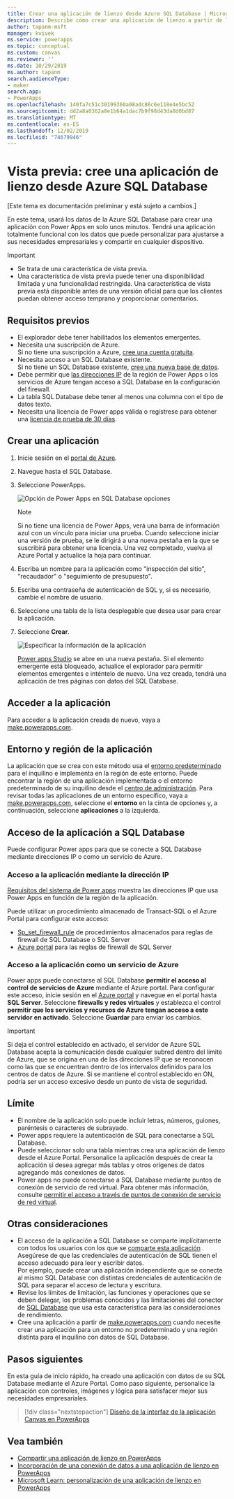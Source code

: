 ```yaml
---
title: Crear una aplicación de lienzo desde Azure SQL Database | Microsoft Docs
description: Describe cómo crear una aplicación de lienzo a partir de los datos en Azure SQL Database
author: tapanm-msft
manager: kvivek
ms.service: powerapps
ms.topic: conceptual
ms.custom: canvas
ms.reviewer: ''
ms.date: 10/29/2019
ms.author: tapanm
search.audienceType:
- maker
search.app:
- PowerApps
ms.openlocfilehash: 140fa7c51c30199360a08adc86c6e118e4e5bc52
ms.sourcegitcommit: dd2a8a0362a8e1b64a1dac7b9f98d43da8d0bd87
ms.translationtype: MT
ms.contentlocale: es-ES
ms.lasthandoff: 12/02/2019
ms.locfileid: "74679946"
---
```

# <a name="preview-create-a-canvas-app-from-azure-sql-database"></a>Vista previa: cree una aplicación de lienzo desde Azure SQL Database

[Este tema es documentación preliminar y está sujeto a cambios.]

En este tema, usará los datos de la Azure SQL Database para crear una aplicación con Power Apps en solo unos minutos. Tendrá una aplicación totalmente funcional con los datos que puede personalizar para ajustarse a sus necesidades empresariales y compartir en cualquier dispositivo.

> [!IMPORTANT]
> - Se trata de una característica de vista previa.
> - Una característica de vista previa puede tener una disponibilidad limitada y una funcionalidad restringida. Una característica de vista previa está disponible antes de una versión oficial para que los clientes puedan obtener acceso temprano y proporcionar comentarios.

## <a name="prerequisites"></a>Requisitos previos

- El explorador debe tener habilitados los elementos emergentes.
- Necesita una suscripción de Azure. </br>Si no tiene una suscripción a Azure, [cree una cuenta gratuita](https://azure.microsoft.com/free/).
- Necesita acceso a un SQL Database existente. </br> Si no tiene un SQL Database existente, [cree una nueva base de datos](https://docs.microsoft.com/azure/sql-database/sql-database-single-database-get-started?tabs=azure-portal).
- Debe permitir que [las direcciones IP](#app-access-to-sql-database) de la región de Power Apps o los servicios de Azure tengan acceso a SQL Database en la configuración del firewall.
- La tabla SQL Database debe tener al menos una columna con el tipo de datos texto.
- Necesita una licencia de Power apps válida o regístrese para obtener una [licencia de prueba de 30 días](../signup-for-powerapps.md).

## <a name="create-an-app"></a>Crear una aplicación

1. Inicie sesión en el [portal de Azure](https://portal.azure.com).
2. Navegue hasta el SQL Database.
3. Seleccione PowerApps.

    
    ![Opción de Power Apps en SQL Database opciones](./media/app-from-azure-sql-database/powerapps-link-azure-portal.png "Opción de Power apps dentro de SQL Database")

    > [!NOTE]
    > Si no tiene una licencia de Power Apps, verá una barra de información azul con un vínculo para iniciar una prueba. Cuando seleccione iniciar una versión de prueba, se le dirigirá a una nueva pestaña en la que se suscribirá para obtener una licencia. Una vez completado, vuelva al Azure Portal y actualice la hoja para continuar.

4. Escriba un nombre para la aplicación como "inspección del sitio", "recaudador" o "seguimiento de presupuesto".

5. Escriba una contraseña de autenticación de SQL y, si es necesario, cambie el nombre de usuario.
6. Seleccione una tabla de la lista desplegable que desea usar para crear la aplicación.

7. Seleccione **Crear**.


    ![Especificar la información de la aplicación](./media/app-from-azure-sql-database/powerapps-create-page-azure-portal.png "Especificar la información de la aplicación")

    [Power apps Studio](https://create.powerapps.com/studio/) se abre en una nueva pestaña. Si el elemento emergente está bloqueado, actualice el explorador para permitir elementos emergentes e inténtelo de nuevo. Una vez creada, tendrá una aplicación de tres páginas con datos del SQL Database.

## <a name="accessing-your-app"></a>Acceder a la aplicación

Para acceder a la aplicación creada de nuevo, vaya a [make.powerapps.com](https://make.powerapps.com).

## <a name="app-environment-and-region"></a>Entorno y región de la aplicación

La aplicación que se crea con este método usa el [entorno predeterminado](https://docs.microsoft.com/power-platform/admin/environments-overview#the-default-environment) para el inquilino e implementa en la región de este entorno. Puede encontrar la región de una aplicación implementada o el entorno predeterminado de su inquilino desde el [centro de administración](https://docs.microsoft.com/power-platform/admin/regions-overview#how-do-i-find-out-where-my-app-is-deployed). Para revisar todas las aplicaciones de un entorno específico, vaya a [make.powerapps.com](https://make.powerapps.com), seleccione el **entorno** en la cinta de opciones y, a continuación, seleccione **aplicaciones** a la izquierda.

## <a name="app-access-to-sql-database"></a>Acceso de la aplicación a SQL Database

Puede configurar Power apps para que se conecte a SQL Database mediante direcciones IP o como un servicio de Azure.

### <a name="app-access-using-ip-address"></a>Acceso a la aplicación mediante la dirección IP

[Requisitos del sistema de Power apps](limits-and-config.md#ip-addresses) muestra las direcciones IP que usa Power Apps en función de la región de la aplicación.

Puede utilizar un procedimiento almacenado de Transact-SQL o el Azure Portal para configurar este acceso:

- [Sp_set_firewall_rule](https://docs.microsoft.com/sql/relational-databases/system-stored-procedures/sp-set-firewall-rule-azure-sql-database?view=azuresqldb-current) de procedimientos almacenados para reglas de firewall de SQL Database o SQL Server
- [Azure portal](https://docs.microsoft.com/azure/sql-database/sql-database-firewall-configure) para las reglas de firewall de SQL Server

### <a name="app-access-as-an-azure-service"></a>Acceso a la aplicación como un servicio de Azure

Power apps puede conectarse al SQL Database **permitir el acceso al control de servicios de Azure** mediante el Azure portal. Para configurar este acceso, inicie sesión en el [Azure portal](https://portal.azure.com/) y navegue en el portal hasta **SQL Server**. Seleccione **firewalls y redes virtuales** y establezca el control **permitir que los servicios y recursos de Azure tengan acceso a este servidor** **en activado**. Seleccione **Guardar** para enviar los cambios.

> [!IMPORTANT]
> Si deja el control establecido en activado, el servidor de Azure SQL Database acepta la comunicación desde cualquier subred dentro del límite de Azure, que se origina en una de las direcciones IP que se reconocen como las que se encuentran dentro de los intervalos definidos para los centros de datos de Azure. Si se mantiene el control establecido en ON, podría ser un acceso excesivo desde un punto de vista de seguridad.

## <a name="limitations"></a>Límite

- El nombre de la aplicación solo puede incluir letras, números, guiones, paréntesis o caracteres de subrayado.
- Power apps requiere la autenticación de SQL para conectarse a SQL Database.
- Puede seleccionar solo una tabla mientras crea una aplicación de lienzo desde el Azure Portal. Personalice la aplicación después de crear la aplicación si desea agregar más tablas y otros orígenes de datos agregando más conexiones de datos.
- Power apps no puede conectarse a SQL Database mediante puntos de conexión de servicio de red virtual. Para obtener más información, consulte [permitir el acceso a través de puntos de conexión de servicio de red virtual](https://docs.microsoft.com/azure/sql-database/sql-database-vnet-service-endpoint-rule-overview).

## <a name="other-considerations"></a>Otras consideraciones

- El acceso de la aplicación a SQL Database se comparte implícitamente con todos los usuarios con los que se [comparte esta aplicación](share-app.md) . Asegúrese de que las credenciales de autenticación de SQL tienen el acceso adecuado para leer y escribir datos. </br> Por ejemplo, puede crear una aplicación independiente que se conecte al mismo SQL Database con distintas credenciales de autenticación de SQL para separar el acceso de lectura y escritura.
- Revise los límites de limitación, las funciones y operaciones que se deben delegar, los problemas conocidos y las limitaciones del conector de [SQL Database](https://docs.microsoft.com/connectors/sql/) que usa esta característica para las consideraciones de rendimiento.
- Cree una aplicación a partir de [make.powerapps.com](https://make.powerapps.com) cuando necesite crear una aplicación para un entorno no predeterminado y una región distinta para el inquilino con datos de SQL Database.

## <a name="next-steps"></a>Pasos siguientes

En esta guía de inicio rápido, ha creado una aplicación con datos de su SQL Database mediante el Azure Portal. Como paso siguiente, personalice la aplicación con controles, imágenes y lógica para satisfacer mejor sus necesidades empresariales.

> [!div class="nextstepaction"]
> [Diseño de la interfaz de la aplicación Canvas en PowerApps](add-configure-controls.md)

## <a name="see-also"></a>Vea también

- [Compartir una aplicación de lienzo en PowerApps](share-app.md) </br>
- [Incorporación de una conexión de datos a una aplicación de lienzo en PowerApps](add-data-connection.md#add-data-source)</br>
- [Microsoft Learn: personalización de una aplicación de lienzo en PowerApps](https://docs.microsoft.com/learn/modules/customize-apps-in-powerapps/)
